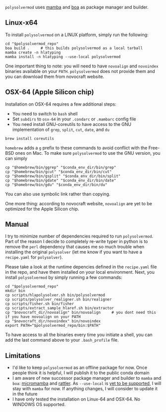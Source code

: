 `polysolvermod` uses [mamba](https://github.com/mamba-org/mamba) and [boa](https://github.com/mamba-org/boa) as package manager and builder.

## Linux-x64

To install `polysolvermod` on a LINUX platform, simply run the following:

```
cd "$polysolvermod_repo"
boa build .     # this builds polysolvermod as a local tarball
mamba create -n hlatyping
mamba install -n hlatyping --use-local polysolvermod
```

One important thing to note: you will need to have `novoalign` and `novoindex` binaries available on your `PATH`. `polysolvermod` does not provide them and you can download them from novocraft website.

## OSX-64 (Apple Silicon chip)

Installation on OSX-64 requires a few additional steps:
* You need to switch to `bash` shell
* Set `subdirs` to `osx-64` in your `.condarc` or `.mambarc` config file
* You need install GNU-coreutils to have access to the GNU implementation of `grep`, `split`, `cut`, `date`, and `du`
```
brew install coreutils
```

`homebrew` adds a `g` prefix to these commands to avoid conflict with the Free-BSD ones on Mac. To make sure `polysolvermod` to use the GNU version, you can simply

```
cp "$homebrew/bin/ggrep" "$conda_env_dir/bin/grep"
cp "$homebrew/bin/gcut" "$conda_env_dir/bin/cut"
cp "$homebrew/bin/gsplit" "$conda_env_dir/bin/split"
cp "$homebrew/bin/gdate" "$conda_env_dir/bin/date"
cp "$homebrew/bin/gdu" "$conda_env_dir/bin/du"
```

You can also use symbolic link rather than copying.

One more thing: according to novocraft website, `novoalign` are yet to be optimized for the Apple Silicon chip.

## Manual

I try to minimize number of dependencies required to run `polysolvermod`. Part of the reason I decide to completely re-write typer in python is to remove the `perl` dependency that causes me so much trouble when installing the original `polysolver` (let me know if you want to have a `recipe.yaml` for `polysolver`).

Please take a look at the runtime depencies defined in the `recipe.yaml` file in the repo, and have them installed on your local environment. Next, you install `polysolvermod` by simply running a few commands:

```
cd "$polysolvermod_repo"
mkdir bin
cp scripts/hlapolysolver.sh bin/polysolvermod
cp scripts/polysolver_realigner.sh bin/realigner
cp scripts/fisher.sh bin/fisher
cp scripts/extract_sample_hlaref.sh bin/extractor
cp "$novocraft_dir/novoalign" bin/novoalign     # you dont need this if you have novoalign on your PATH
cp "$novocraft_dir/novoindex" bin/novoindex
export PATH="$polysolvermod_repo/bin:$PATH"
```

To have access to all the binaries every time you initiate a shell, you can add the last command above to your `.bash_profile` file.


## Limitations

* I'd like to keep `polysolvermod` as an offline package for now. Once people think it is helpful, I will publish it to the public conda domain
* I am aware of new successor package manager and builder to `mamba` and `boa`: [micromamba](https://mamba.readthedocs.io/en/latest/installation/micromamba-installation.html) and [rattler](https://github.com/prefix-dev/rattler-build). As `--use-local` is [yet to be supported](https://github.com/mamba-org/mamba/issues/1991), I will stay with `mamba` for now. If anything changes, I will consider to update it in the future
* I have only tested the installation on Linux-64 and OSX-64. No WINDOWS OS supported.
